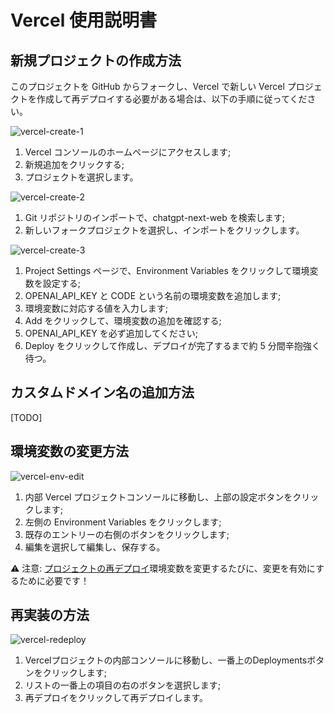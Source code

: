 # Vercel 使用説明書

## 新規プロジェクトの作成方法

このプロジェクトを GitHub からフォークし、Vercel で新しい Vercel プロジェクトを作成して再デプロイする必要がある場合は、以下の手順に従ってください。

![vercel-create-1](./images/vercel/vercel-create-1.jpg)

1.  Vercel コンソールのホームページにアクセスします;
2.  新規追加をクリックする;
3.  プロジェクトを選択します。

![vercel-create-2](./images/vercel/vercel-create-2.jpg)

1.  Git リポジトリのインポートで、chatgpt-next-web を検索します;
2.  新しいフォークプロジェクトを選択し、インポートをクリックします。

![vercel-create-3](./images/vercel/vercel-create-3.jpg)

1.  Project Settings ページで、Environment Variables をクリックして環境変数を設定する;
2.  OPENAI_API_KEY と CODE という名前の環境変数を追加します;
3.  環境変数に対応する値を入力します;
4.  Add をクリックして、環境変数の追加を確認する;
5.  OPENAI_API_KEY を必ず追加してください;
6.  Deploy をクリックして作成し、デプロイが完了するまで約 5 分間辛抱強く待つ。

## カスタムドメイン名の追加方法

\[TODO]

## 環境変数の変更方法

![vercel-env-edit](./images/vercel/vercel-env-edit.jpg)

1.  内部 Vercel プロジェクトコンソールに移動し、上部の設定ボタンをクリックします;
2.  左側の Environment Variables をクリックします;
3.  既存のエントリーの右側のボタンをクリックします;
4.  編集を選択して編集し、保存する。

⚠️️ 注意: [プロジェクトの再デプロイ](#再実装の方法)環境変数を変更するたびに、変更を有効にするために必要です！

## 再実装の方法

![vercel-redeploy](./images/vercel/vercel-redeploy.jpg)

1.  Vercelプロジェクトの内部コンソールに移動し、一番上のDeploymentsボタンをクリックします;
2.  リストの一番上の項目の右のボタンを選択します;
3.  再デプロイをクリックして再デプロイします。
